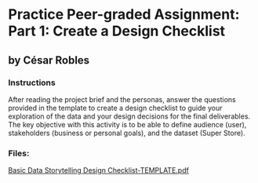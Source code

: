 # Practice Peer-graded Assignment: Part 1: Create a Design Checklist
## by César Robles

### Instructions
After reading the project brief and the personas, answer the questions provided in the template to create a design checklist to guide your exploration of the data and your design decisions for the final deliverables. The key objective with this activity is to be able to define audience (user), stakeholders (business or personal goals), and the dataset (Super Store).

### Files:
[Basic Data Storytelling Design Checklist-TEMPLATE.pdf](./files/Basic-Data-Storytelling-Design-Checklist-TEMPLATE.pdf)
